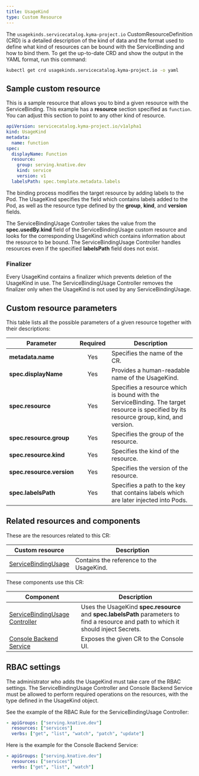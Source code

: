 ```yaml
---
title: UsageKind
type: Custom Resource
---
```


The `usagekinds.servicecatalog.kyma-project.io` CustomResourceDefinition (CRD) is a detailed description of the kind of data and the format used to define what kind of resources can be bound with the ServiceBinding and how to bind them. To get the up-to-date CRD and show the output in the YAML format, run this command:

```bash
kubectl get crd usagekinds.servicecatalog.kyma-project.io -o yaml
```

## Sample custom resource

This is a sample resource that allows you to bind a given resource with the ServiceBinding. This example has a **resource** section specified as `function`. You can adjust this section to point to any other kind of resource.

```yaml
apiVersion: servicecatalog.kyma-project.io/v1alpha1
kind: UsageKind
metadata:
  name: function
spec:
  displayName: Function
  resource:
    group: serving.knative.dev
    kind: service
    version: v1
  labelsPath: spec.template.metadata.labels
```

The binding process modifies the target resource by adding labels to the Pod. The UsageKind specifies the field which contains labels added to the Pod, as well as the resource type defined by the **group**, **kind**, and **version** fields.

The ServiceBindingUsage Controller takes the value from the **spec.usedBy.kind** field of the ServiceBindingUsage custom resource and looks for the corresponding UsageKind which contains information about the resource to be bound. The ServiceBindingUsage Controller handles resources even if the specified **labelsPath** field does not exist.

### Finalizer

Every UsageKind contains a finalizer which prevents deletion of the UsageKind in use. The ServiceBindingUsage Controller removes the finalizer only when the UsageKind is not used by any ServiceBindingUsage.

## Custom resource parameters

This table lists all the possible parameters of a given resource together with their descriptions:

| Parameter   |      Required      |  Description |
|----------|:-------------:|------|
| **metadata.name** |    Yes   | Specifies the name of the CR. |
| **spec.displayName** |    Yes   | Provides a human-readable name of the UsageKind. |
| **spec.resource** |    Yes   | Specifies a resource which is bound with the ServiceBinding. The target resource is specified by its resource group, kind, and version. |
| **spec.resource.group** |    Yes   | Specifies the group of the resource. |
| **spec.resource.kind** |    Yes   | Specifies the kind of the resource. |
| **spec.resource.version** |    Yes   | Specifies the version of the resource. |
| **spec.labelsPath** |    Yes   | Specifies a path to the key that contains labels which are later injected into Pods. |

## Related resources and components

These are the resources related to this CR:

| Custom resource   |   Description |
|----------|------|
| [ServiceBindingUsage](#custom-resource-servicebindingusage) |  Contains the reference to the UsageKind. |

These components use this CR:

| Component   |   Description |
|----------|------|
| [ServiceBindingUsage Controller](https://github.com/kyma-project/kyma/tree/master/components/service-binding-usage-controller) |  Uses the UsageKind **spec.resource** and **spec.labelsPath** parameters to find a resource and path to which it should inject Secrets. |
| [Console Backend Service](/components/console/#details-console-backend-service) |  Exposes the given CR to the Console UI. |

## RBAC settings

The administrator who adds the UsageKind must take care of the RBAC settings. The ServiceBindingUsage Controller and Console Backend Service must be allowed to perform required operations on the resources, with the type defined in the UsageKind object.

See the example of the RBAC Rule for the ServiceBindingUsage Controller:

```yaml
- apiGroups: ["serving.knative.dev"]
  resources: ["services"]
  verbs: ["get", "list", "watch", "patch", "update"]
```

Here is the example for the Console Backend Service:

```yaml
- apiGroups: ["serving.knative.dev"]
  resources: ["services"]
  verbs: ["get", "list", "watch"]
```
